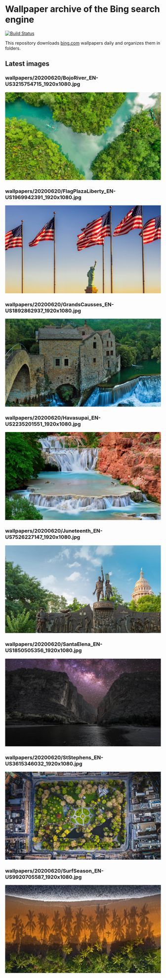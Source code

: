 # Wallpaper archive of the Bing search engine

[![Build Status](https://travis-ci.org/kijart/bing-daily-images-dl.svg?branch=wallpapers)](https://travis-ci.org/kijart/bing-daily-images-dl)

This repository downloads [bing.com](https://www.bing.com) wallpapers daily and organizes them in folders.

## Latest images

<!-- Wallpapers -->

### wallpapers/20200620/BojoRiver_EN-US3215754715_1920x1080.jpg

![wallpapers/20200620/BojoRiver_EN-US3215754715_1920x1080.jpg](wallpapers/20200620/BojoRiver_EN-US3215754715_1920x1080.jpg)

### wallpapers/20200620/FlagPlazaLiberty_EN-US1969942391_1920x1080.jpg

![wallpapers/20200620/FlagPlazaLiberty_EN-US1969942391_1920x1080.jpg](wallpapers/20200620/FlagPlazaLiberty_EN-US1969942391_1920x1080.jpg)

### wallpapers/20200620/GrandsCausses_EN-US1892862937_1920x1080.jpg

![wallpapers/20200620/GrandsCausses_EN-US1892862937_1920x1080.jpg](wallpapers/20200620/GrandsCausses_EN-US1892862937_1920x1080.jpg)

### wallpapers/20200620/Havasupai_EN-US2235201551_1920x1080.jpg

![wallpapers/20200620/Havasupai_EN-US2235201551_1920x1080.jpg](wallpapers/20200620/Havasupai_EN-US2235201551_1920x1080.jpg)

### wallpapers/20200620/Juneteenth_EN-US7526227147_1920x1080.jpg

![wallpapers/20200620/Juneteenth_EN-US7526227147_1920x1080.jpg](wallpapers/20200620/Juneteenth_EN-US7526227147_1920x1080.jpg)

### wallpapers/20200620/SantaElena_EN-US1850505356_1920x1080.jpg

![wallpapers/20200620/SantaElena_EN-US1850505356_1920x1080.jpg](wallpapers/20200620/SantaElena_EN-US1850505356_1920x1080.jpg)

### wallpapers/20200620/StStephens_EN-US3615346032_1920x1080.jpg

![wallpapers/20200620/StStephens_EN-US3615346032_1920x1080.jpg](wallpapers/20200620/StStephens_EN-US3615346032_1920x1080.jpg)

### wallpapers/20200620/SurfSeason_EN-US9920705587_1920x1080.jpg

![wallpapers/20200620/SurfSeason_EN-US9920705587_1920x1080.jpg](wallpapers/20200620/SurfSeason_EN-US9920705587_1920x1080.jpg)

